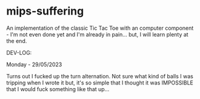 # mips-suffering

An implementation of the classic Tic Tac Toe with an computer component - I'm not even done yet and I'm already in pain... but, I will learn plenty at the end.

DEV-LOG:

Monday - 29/05/2023

Turns out I fucked up the turn alternation. Not sure what kind of balls I was tripping when I wrote it but, it's so simple that I thought it was IMPOSSIBLE that I would fuck something like that up...
